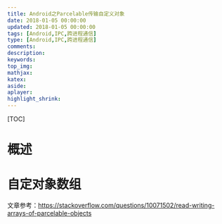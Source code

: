 ```yaml
---
title: Android之Parcelable传输自定义对象
date: 2018-01-05 00:00:00
updated: 2018-01-05 00:00:00
tags: [Android,IPC,跨进程通信]
type: [Android,IPC,跨进程通信]
comments: 
description: 
keywords: 
top_img:
mathjax:
katex:
aside:
aplayer:
highlight_shrink:
---
```


[TOC]

# 概述





# 自定对象数组

文章参考：https://stackoverflow.com/questions/10071502/read-writing-arrays-of-parcelable-objects



